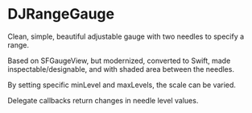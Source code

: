 # DJRangeGauge
Clean, simple, beautiful adjustable gauge with two needles to specify a range.

Based on SFGaugeView, but modernized, converted to Swift, made inspectable/designable, and with shaded area between the needles.

By setting specific minLevel and maxLevels, the scale can be varied.

Delegate callbacks return changes in needle level values.
